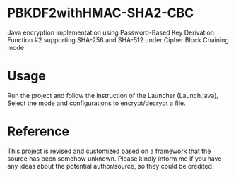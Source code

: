 # PBKDF2withHMAC-SHA2-CBC
Java encryption implementation using Password-Based Key Derivation Function #2 supporting SHA-256 and SHA-512 under Cipher Block Chaining mode

# Usage
Run the project and follow the instruction of the Launcher (Launch.java), Select the mode and configurations to encrypt/decrypt a file.

# Reference
This project is revised and customized based on a framework that the source has been somehow unknown. Please kindly inform me if you have any ideas about the potential author/source, so they could be credited.
